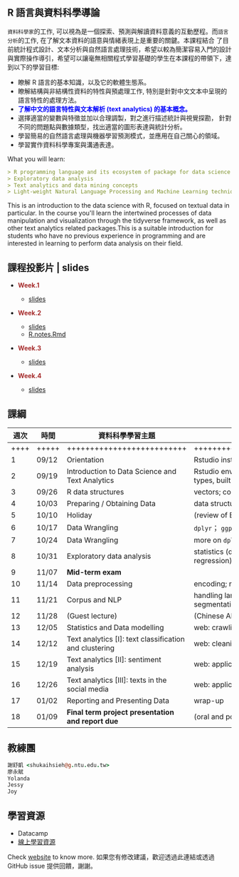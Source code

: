 ## R 語言與資料科學導論




`資料科學家`的工作, 可以視為是一個探索、預測與解讀資料意義的互動歷程。而`語言分析`的工作, 在了解文本資料的語意與情緒表現上是重要的關鍵。本課程結合 了目前統計程式設計、文本分析與自然語言處理技術，希望以較為簡潔容易入門的設計與實際操作導引，希望可以讓毫無相關程式學習基礎的學生在本課程的帶領下，達到以下的學習目標:

- 瞭解 R 語言的基本知識，以及它的軟體生態系。
- 瞭解結構與非結構性資料的特性與預處理工作, 特別是針對中文文本中呈現的語言特性的處理方法。
- <span style="color:blue; font-weight:bold">了解中文的語言特性與文本解析 (text analytics) 的基本概念。</span>
- 選擇適當的變數與特徵並加以合理調製，對之進行描述統計與視覺探勘， 針對不同的問題點與數據類型，找出適當的圖形表達與統計分析。
- 學習簡易的自然語言處理與機器學習預測模式，並應用在自己關心的領域。
- 學習實作資料科學專案與溝通表達。

What you will learn:

```markdown
> R programming language and its ecosystem of package for data science
> Exploratory data analysis
> Text analytics and data mining concepts
> Light-weight Natural Language Processing and Machine Learning techniques

```

This is an introduction to the data science with R, focused on textual data in particular. In the course you'll learn the intertwined processes of data manipulation and visualization through the tidyverse framework, as well as other text analytics related packages.This is a suitable introduction for students who have no previous experience in programming  and are interested in learning to perform data analysis on their field.






## 課程投影片 | slides

- <span style="color:brown; font-weight:bold"> Week.1 </span>
    - [slides](01/index.html)

- <span style="color:brown; font-weight:bold"> Week.2 </span>
    - [slides](02/index.html)
    - [R.notes.Rmd](02/week2_note.Rmd)

- <span style="color:brown; font-weight:bold"> Week.3 </span>
    - [slides](03/index.html)


- <span style="color:brown; font-weight:bold"> Week.4 </span>
    - [slides](04/index.html)



## 課綱



週次 | 時間   | 資料科學學習主題  | 實習課與程式學習進度
-----| ------ | ----------------- | -----------------------
++++  | +++++  | ++++++++++++++++++++++++++ |++++++++++++++++++++++++++++++++++++++++++
1    | 09/12  | Orientation   | Rstudio installation, Markdown, Datacamp custom track
2    | 09/19  | Introduction to Data Science and Text Analytics | Rstudio environment and basics of R: variables, data types, built-in plot; 
3    | 09/26  | R data structures| vectors; conditionals
4    | 10/03  | Preparing / Obtaining Data | data structures; I/O, looping
5    | 10/10	| Holiday | (review of Base R using `DataCamp custom track`)
6    | 10/17	| Data Wrangling | `dplyr`； `ggplot2` 
7    | 10/24  | Data Wrangling | more on `dplyr`; tidying data
8    | 10/31	| Exploratory data analysis | statistics (descriptive, hypothesis testing, linear regression); string manipulation; 
9    | 11/07	| **Mid-term exam** 	 | 
10   | 11/14	| Data preprocessing | encoding; regular expression
11 	 | 11/21	| Corpus and NLP       |  handling large textual data; Chinese word segmentation/POS
12 	 | 11/28	| (Guest lecture)      |  (Chinese AI-NLP forum)        
13 	 | 12/05	| Statistics and Data modelling       |  web: crawling
14 	 | 12/12	| Text analytics [I]: text classification and clustering  | web: cleaning and preprocessing
15 	 | 12/19	| Text analytics [II]: sentiment analysis	 | web: applications
16 	 | 12/26	| Text analytics [III]: texts in the social media|  web: applications
17 	 | 01/02	| Reporting and Presenting Data   | wrap-up
18 	 | 01/09	| **Final term project presentation and report due**	             | (oral and poster presentation)



## 教練團

```coffee
謝舒凱 <shukaihsieh@g.ntu.edu.tw>
廖永賦 
Yolanda 
Jessy 
Joy
```

## 學習資源
- Datacamp
- [線上學習資源](resources.html)


<!--

- [投影片網址](https://rlads2019.github.io/lecture/)


## 助教講義、習題與作業

- [評分標準](http://lope.linguistics.ntu.edu.tw/courses/data_science/grading_policy2016.html)
- [實習課網址](https://rlads2019.github.io/lab/)



## 課程教材 | lecture materials

在課程投影片中講解基本概念，如果有興趣了解進階內容，可參考以下線上教材

- [語言分析與資料科學](https://www.gitbook.com/book/loperntu/ladsbook/details) 
- [開放語料庫：製程與分析](https://www.gitbook.com/book/loperntu/copens/details)


## 課程相關活動
- [NTU COOL]()
- [DataCamp]()
- [臉書社團](https://www.facebook.com/groups/652099794893097/)


## 課程精神
1. 自主學習
2. 跨學門協作


## 作業分數分佈圖


## 小組作業觀摩


## Capstone projects

- [分組名單]()
- [pttR 與總統大選]()

-->


Check [website](https://rlads2019.github.io/) to know more.
如果您有修改建議，歡迎透過此連結或透過 GitHub issue 提供回饋，謝謝。
